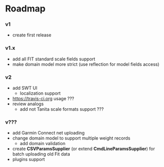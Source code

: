 Roadmap
=======

### v1 ###
* create first release
  
### v1.x ###
* add all FIT standard scale fields support
* make domain model more strict (use reflection for model fields access)

### v2 ###
* add SWT UI
    * localization support
* https://travis-ci.org usage ???     
* review analogs
    * add not Tanita scale formats support ???
    
### v??? ###
* add Garmin Connect net uploading
* change domain model to support multiple weight records
    * add domain validation
* create **CSVParamsSupplier** (or extend **CmdLineParamsSupplier**) for batch uploading old Fit data
* plugins support